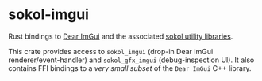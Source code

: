 # sokol-imgui

Rust bindings to [Dear ImGui](https://github.com/ocornut/imgui) and the associated
[sokol utility libraries](https://github.com/floooh/sokol/tree/master/util).

This crate provides access to `sokol_imgui` (drop-in Dear ImGui renderer/event-handler) and
`sokol_gfx_imgui` (debug-inspection UI). It also contains FFI bindings to a _very small subset_ of the
`Dear ImGui` C++ library.

